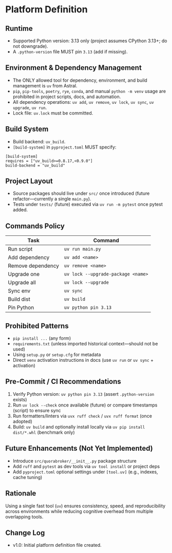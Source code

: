 # Platform Definition

## Runtime
- Supported Python version: 3.13 only (project assumes CPython 3.13+; do not downgrade).
- A `.python-version` file MUST pin `3.13` (add if missing).

## Environment & Dependency Management
- The ONLY allowed tool for dependency, environment, and build management is `uv` from Astral.
- `pip`, `pip-tools`, `poetry`, `rye`, `conda`, and manual `python -m venv` usage are prohibited in project scripts, docs, and automation.
- All dependency operations: `uv add`, `uv remove`, `uv lock`, `uv sync`, `uv upgrade`, `uv run`.
- Lock file: `uv.lock` must be committed.

## Build System
- Build backend: `uv_build`.
- `[build-system]` in `pyproject.toml` MUST specify:
```
[build-system]
requires = ["uv_build>=0.8.17,<0.9.0"]
build-backend = "uv_build"
```

## Project Layout
- Source packages should live under `src/` once introduced (future refactor—currently a single `main.py`).
- Tests under `tests/` (future) executed via `uv run -m pytest` once pytest added.

## Commands Policy
| Task | Command |
|------|---------|
| Run script | `uv run main.py` |
| Add dependency | `uv add <name>` |
| Remove dependency | `uv remove <name>` |
| Upgrade one | `uv lock --upgrade-package <name>` |
| Upgrade all | `uv lock --upgrade` |
| Sync env | `uv sync` |
| Build dist | `uv build` |
| Pin Python | `uv python pin 3.13` |

## Prohibited Patterns
- `pip install ...` (any form)
- `requirements.txt` (unless imported historical context—should not be used)
- Using `setup.py` or `setup.cfg` for metadata
- Direct `venv` activation instructions in docs (use `uv run` or `uv sync` + activation)

## Pre-Commit / CI Recommendations
1. Verify Python version: `uv python pin 3.13` (assert `.python-version` exists)
2. Run `uv lock --check` once available (future) or compare timestamps (script) to ensure sync
3. Run formatters/linters via `uvx ruff check` / `uvx ruff format` (once adopted)
4. Build: `uv build` and optionally install locally via `uv pip install dist/*.whl` (benchmark only)

## Future Enhancements (Not Yet Implemented)
- Introduce `src/quorabroker/__init__.py` package structure
- Add `ruff` and `pytest` as dev tools via `uv tool install` or project deps
- Add `pyproject.toml` optional settings under `[tool.uv]` (e.g., indexes, cache tuning)

## Rationale
Using a single fast tool (`uv`) ensures consistency, speed, and reproducibility across environments while reducing cognitive overhead from multiple overlapping tools.

## Change Log
- v1.0: Initial platform definition file created.
